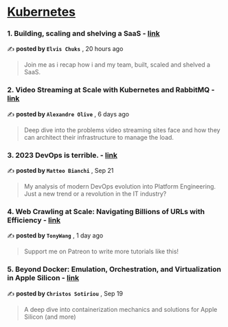 
<h1><a href=https://medium.com/tag/kubernetes/recommended target="_blank" rel="noopener noreferrer">Kubernetes</a></h1>
<h3>1. Building, scaling and shelving a SaaS - <a href=https://medium.com/@celvischuks/building-scaling-and-shelving-a-saas-be4139771f5e?source=tag_recommended_feed---------0-84----------kubernetes----------5e7dced1_79bc_422e_849c_a00119e0d385------- target="_blank" rel="noopener noreferrer">link</a></h3>

✍️ **posted by `Elvis Chuks`** <date> , 20 hours ago</date>

<blockquote>Join me as i recap how i and my team, built, scaled and shelved a SaaS.</blockquote>

<h3>2. Video Streaming at Scale with Kubernetes and RabbitMQ - <a href=https://medium.com/skeepers/video-streaming-at-scale-with-kubernetes-and-rabbitmq-6e23fd0e75fb?source=tag_recommended_feed---------1-107----------kubernetes----------5e7dced1_79bc_422e_849c_a00119e0d385------- target="_blank" rel="noopener noreferrer">link</a></h3>

✍️ **posted by `Alexandre Olive`** <date> , 6 days ago</date>

<blockquote>Deep dive into the problems video streaming sites face and how they can architect their infrastructure to manage the load.</blockquote>

<h3>3. 2023 DevOps is terrible. - <a href=https://medium.com/@mbianchidev/2023-devops-is-terrible-ec88162c86d7?source=tag_recommended_feed---------2-85----------kubernetes----------5e7dced1_79bc_422e_849c_a00119e0d385------- target="_blank" rel="noopener noreferrer">link</a></h3>

✍️ **posted by `Matteo Bianchi`** <date> , Sep 21</date>

<blockquote>My analysis of modern DevOps evolution into Platform Engineering. Just a new trend or a revolution in the IT industry?</blockquote>

<h3>4. Web Crawling at Scale: Navigating Billions of URLs with Efficiency - <a href=https://medium.com/@tonywangcn/web-crawling-at-scale-navigating-billions-of-urls-with-efficiency-7a9b9a1e3829?source=tag_recommended_feed---------3-84----------kubernetes----------5e7dced1_79bc_422e_849c_a00119e0d385------- target="_blank" rel="noopener noreferrer">link</a></h3>

✍️ **posted by `TonyWang`** <date> , 1 day ago</date>

<blockquote>Support me on Patreon to write more tutorials like this!</blockquote>

<h3>5. Beyond Docker: Emulation, Orchestration, and Virtualization in Apple Silicon - <a href=https://medium.com/itnext/beyond-docker-emulation-orchestration-and-virtualization-in-apple-silicon-34011259cd91?source=tag_recommended_feed---------4-107----------kubernetes----------5e7dced1_79bc_422e_849c_a00119e0d385------- target="_blank" rel="noopener noreferrer">link</a></h3>

✍️ **posted by `Christos Sotiriou`** <date> , Sep 19</date>

<blockquote>A deep dive into containerization mechanics and solutions for Apple Silicon (and more)</blockquote>


